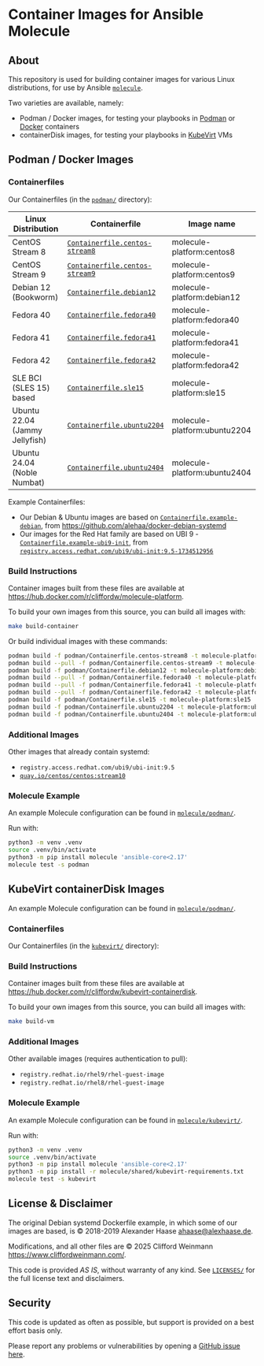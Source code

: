 # Container Images for Ansible Molecule

## About

This repository is used for building container images for various Linux distributions, for use by Ansible [`molecule`](https://ansible.readthedocs.io/projects/molecule/).

Two varieties are available, namely:

- Podman / Docker images, for testing your playbooks in [Podman](https://podman.io/) or [Docker](https://www.docker.com/) containers
- containerDisk images, for testing your playbooks in [KubeVirt](https://kubevirt.io/) VMs

## Podman / Docker Images

### Containerfiles

Our Containerfiles (in the [`podman/`](podman) directory):

| Linux Distribution             | Containerfile                                                         | Image name                   |
| ------------------------------ | --------------------------------------------------------------------- | ---------------------------- |
| CentOS Stream 8                | [`Containerfile.centos-stream8`](podman/Containerfile.centos-stream8) | molecule-platform:centos8    |
| CentOS Stream 9                | [`Containerfile.centos-stream9`](podman/Containerfile.centos-stream9) | molecule-platform:centos9    |
| Debian 12 (Bookworm)           | [`Containerfile.debian12`](podman/Containerfile.debian12)             | molecule-platform:debian12   |
| Fedora 40                      | [`Containerfile.fedora40`](podman/Containerfile.fedora40)             | molecule-platform:fedora40   |
| Fedora 41                      | [`Containerfile.fedora41`](podman/Containerfile.fedora41)             | molecule-platform:fedora41   |
| Fedora 42                      | [`Containerfile.fedora42`](podman/Containerfile.fedora42)             | molecule-platform:fedora42   |
| SLE BCI (SLES 15) based        | [`Containerfile.sle15`](podman/Containerfile.sle15)                   | molecule-platform:sle15      |
| Ubuntu 22.04 (Jammy Jellyfish) | [`Containerfile.ubuntu2204`](podman/Containerfile.ubuntu2204)         | molecule-platform:ubuntu2204 |
| Ubuntu 24.04 (Noble Numbat)    | [`Containerfile.ubuntu2404`](podman/Containerfile.ubuntu2404)         | molecule-platform:ubuntu2404 |

Example Containerfiles:

- Our Debian & Ubuntu images are based on [`Containerfile.example-debian`](podman/Containerfile.example-debian), from <https://github.com/alehaa/docker-debian-systemd>
- Our images for the Red Hat family are based on UBI 9 - [`Containerfile.example-ubi9-init`](podman/Containerfile.example-ubi9-init), from [`registry.access.redhat.com/ubi9/ubi-init:9.5-1734512956`](https://catalog.redhat.com/software/containers/ubi9-init/6183297540a2d8e95c82e8bd?image=67629d3c4a112c1ff1bdbb70&container-tabs=dockerfile)

### Build Instructions

Container images built from these files are available at <https://hub.docker.com/r/cliffordw/molecule-platform>.

To build your own images from this source, you can build all images with:

```sh
make build-container
```

Or build individual images with these commands:

```sh
podman build -f podman/Containerfile.centos-stream8 -t molecule-platform:centos8 .
podman build --pull -f podman/Containerfile.centos-stream9 -t molecule-platform:centos9 .
podman build -f podman/Containerfile.debian12 -t molecule-platform:debian12 .
podman build --pull -f podman/Containerfile.fedora40 -t molecule-platform:fedora40 .
podman build --pull -f podman/Containerfile.fedora41 -t molecule-platform:fedora41 .
podman build --pull -f podman/Containerfile.fedora42 -t molecule-platform:fedora42 .
podman build -f podman/Containerfile.sle15 -t molecule-platform:sle15 .
podman build -f podman/Containerfile.ubuntu2204 -t molecule-platform:ubuntu2204 .
podman build -f podman/Containerfile.ubuntu2404 -t molecule-platform:ubuntu2404 .
```

### Additional Images

Other images that already contain systemd:

- `registry.access.redhat.com/ubi9/ubi-init:9.5`
- [`quay.io/centos/centos:stream10`](https://quay.io/repository/centos/centos?tab=tags&tag=stream10)

### Molecule Example

An example Molecule configuration can be found in [`molecule/podman/`](molecule/podman).

Run with:

```sh
python3 -m venv .venv
source .venv/bin/activate
python3 -m pip install molecule 'ansible-core<2.17'
molecule test -s podman
```

## KubeVirt containerDisk Images

An example Molecule configuration can be found in [`molecule/podman/`](molecule/podman).

### Containerfiles

Our Containerfiles (in the [`kubevirt/`](kubevirt) directory):

### Build Instructions

Container images built from these files are available at <https://hub.docker.com/r/cliffordw/kubevirt-containerdisk>.

To build your own images from this source, you can build all images with:

```sh
make build-vm
```

### Additional Images

Other available images (requires authentication to pull):

- `registry.redhat.io/rhel9/rhel-guest-image`
- `registry.redhat.io/rhel8/rhel-guest-image`

### Molecule Example

An example Molecule configuration can be found in [`molecule/kubevirt/`](molecule/kubevirt).

Run with:

```sh
python3 -m venv .venv
source .venv/bin/activate
python3 -m pip install molecule 'ansible-core<2.17'
python3 -m pip install -r molecule/shared/kubevirt-requirements.txt
molecule test -s kubevirt
```

## License & Disclaimer

The original Debian systemd Dockerfile example, in which some of our images are based,
is © 2018-2019 Alexander Haase <ahaase@alexhaase.de>.

Modifications, and all other files are © 2025 Clifford Weinmann <https://www.cliffordweinmann.com/>.

This code is provided *AS IS*, without warranty of any kind.
See [`LICENSES/`](LICENSES) for the full license text and disclaimers.

## Security

This code is updated as often as possible, but support is provided on a best effort basis only.

Please report any problems or vulnerabilities by opening a [GitHub issue here](https://github.com/clifford2/molecule-containers/issues).
